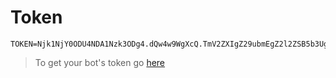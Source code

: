 # Token

```
TOKEN=Njk1NjY0ODU4NDA1Nzk3ODg4.dQw4w9WgXcQ.TmV2ZXIgZ29ubmEgZ2l2ZSB5b3UgdXA
```
> To get your bot's token go [here](https://discord.com/developers/applications)
